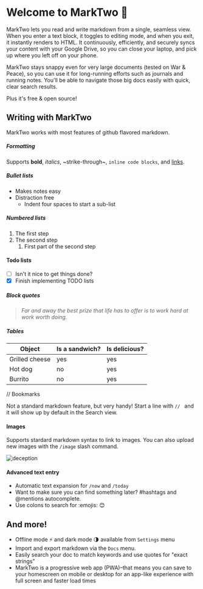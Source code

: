 # Welcome to MarkTwo 🎉

MarkTwo lets you read and write markdown from a single, seamless view. When you enter a text block, it toggles to editing mode, and when you exit, it instantly renders to HTML. It continuously, efficiently, and securely syncs your content with your Google Drive, so you can close your laptop, and pick up where you left off on your phone.

MarkTwo stays snappy even for very large documents (tested on War & Peace), so you can use it for long-running efforts such as journals and running notes. You'll be able to navigate those big docs easily with quick, clear search results.

Plus it's free & open source!

## Writing with MarkTwo
MarkTwo works with most features of github flavored markdown.

##### Formatting
Supports **bold**, _italics_, ~strike-through~, `inline code blocks`, and [links](https://marktwo.app).

##### Bullet lists
-   Makes notes easy
-   Distraction free
    * Indent four spaces to start a sub-list

##### Numbered lists
1. The first step
1. The second step
    1. First part of the second step

#### Todo lists
- [ ] Isn't it nice to get things done?
- [x] Finish implementing TODO lists

##### Block quotes
> _Far and away the best prize that life has to offer is to work hard at work worth doing._

##### Tables

|      Object       |    Is a sandwich?  |   Is delicious?  |
| ----------------- | ------------------ | ---------------  |
| Grilled cheese    |          yes       |      yes         |
| Hot dog           |          no        |      yes         |
| Burrito           |          no        |      yes         |


// Bookmarks

Not a standard markdown feature, but very handy! Start a line with `// ` and it will show up by default in the Search view.

#### Images

Supports stardard markdown syntax to link to images. You can also upload new images with the `/image` slash command.

![deception](/img/deception.jpg)

#### Advanced text entry
- Automatic text expansion for `/now` and `/today`
- Want to make sure you can find something later? #hashtags and @mentions autocomplete.
- Use colons to search for :emojis: 😊

## And more!
- Offline mode ⚡ and dark mode 🌗 available from `Settings` menu
- Import and export markdown via the `Docs` menu.
- Easily search your doc to match keywords and use quotes for "exact strings"
- MarkTwo is a progressive web app (PWA)–that means you can save to your homescreen on mobile or desktop for an app-like experience with full screen and faster load times
